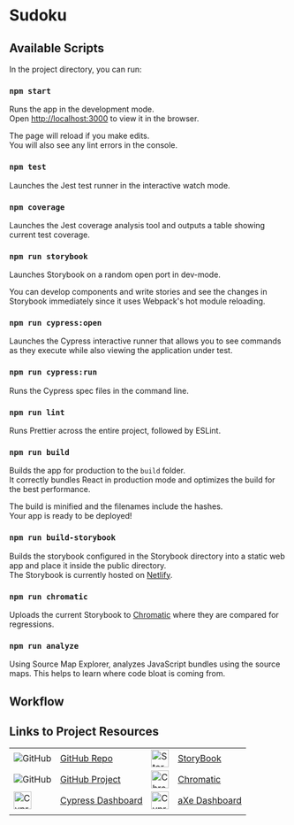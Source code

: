# Sudoku

## Available Scripts

In the project directory, you can run:  

### `npm start`

Runs the app in the development mode.  
Open [http://localhost:3000](http://localhost:3000) to view it in the browser.

The page will reload if you make edits.  
You will also see any lint errors in the console.

### `npm test`

Launches the Jest test runner in the interactive watch mode.

### `npm coverage`

Launches the Jest coverage analysis tool and outputs a table showing current test coverage.

### `npm run storybook`

Launches Storybook on a random open port in dev-mode.

You can develop components and write stories and see the changes in Storybook immediately since it uses Webpack's hot module reloading.

### `npm run cypress:open`

Launches the Cypress interactive runner that allows you to see commands as they execute while also viewing the application under test.

### `npm run cypress:run`

Runs the Cypress spec files in the command line.

### `npm run lint`

Runs Prettier across the entire project, followed by ESLint.

### `npm run build`

Builds the app for production to the `build` folder.  
It correctly bundles React in production mode and optimizes the build for the best performance.

The build is minified and the filenames include the hashes.  
Your app is ready to be deployed!

### `npm run build-storybook`

Builds the storybook configured in the Storybook directory into a static web app and place it inside the public directory.  
The Storybook is currently hosted on [Netlify](https://blissful-fermat-2e696f.netlify.app/).

### `npm run chromatic`

Uploads the current Storybook to [Chromatic](https://www.chromatic.com/builds?appId=5eda5393700e8c0022cd3487) where they are compared for regressions.

### `npm run analyze`

Using Source Map Explorer, analyzes JavaScript bundles using the source maps. This helps to learn where code bloat is coming from.

## Workflow

## Links to Project Resources

<!-- markdownlint-disable MD033 -->
|                                                                                   |                                                                        |                                                                                                                  |                                                                                    |
| --------------------------------------------------------------------------------- | ---------------------------------------------------------------------- | ---------------------------------------------------------------------------------------------------------------- | ---------------------------------------------------------------------------------- |
| ![GitHub](https://github.githubassets.com/favicons/favicon.png)                   | [GitHub Repo](https://github.com/clm-whyte/sudoku)                     | <img src="https://storybook.js.org/images/logos/icon-storybook.png" width="32" alt="Storybook">                  | [StoryBook](https://blissful-fermat-2e696f.netlify.app/)                           |
| ![GitHub](https://github.githubassets.com/favicons/favicon.png)                   | [GitHub Project](https://github.com/clm-whyte/sudoku/projects/1)       | <img src="https://www.chromatic.com/static/favicon/favicon-default.png" width="32" alt="Chromatic">              | [Chromatic](https://www.chromatic.com/builds?appId=5eda5393700e8c0022cd3487)       |
| <img src="https://dashboard.cypress.io/img/favicon.ico" width="32" alt="Cypress"> | [Cypress Dashboard](https://dashboard.cypress.io/projects/22ku9k/runs) | <img src="https://www.deque.com/wp-content/uploads/2017/05/Deque_aXe_noType_128px.png" width="32" alt="Cypress"> | [aXe Dashboard](https://axe.deque.com/record/36106e2a-b223-11ea-af2c-7b296542c54a) |
|                                                                                   |                                                                        |
